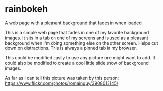 rainbokeh
=========

A web page with a pleasant background that fades in when loaded

This is a simple web page that fades in one of my favorite background
images. It sits in a tab on one of my screens and is  used as a pleasant
background when I'm doing something else on the other screen. Helps cut
down on distractions. This is always a pinned tab in my browser.

This could be modified easily to use any picture one might want to add.
It could also be modified to create a cool little slide show of background
images.

As far as I can tell this picture was taken by this person:
https://www.flickr.com/photos/romainguy/3908013145/

